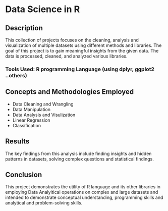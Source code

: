 # Data Science in R

## Description

This  collection of projects focuses on the cleaning, analysis and visualization of multiple datasets using different methods and libraries. The goal of this project is to gain meaningful insights from the given data.
The data is processed, cleaned, and analyzed various libraries.

### Tools Used: R programming Language (using dplyr, ggplot2 ..others)

## Concepts and Methodologies Employed
- Data Cleaning and Wrangling
- Data Manipulation
- Data Analysis and Visulization
- Linear Regression
- Classification

## Results

The key findings from this analysis include finding insights and hidden patterns in datasets, solving complex questions and statistical findings.

## Conclusion

This project demonstrates the utility of R language and its other libraries in employing Data Analyitical operations on complex and large datasets and intended to demonstrate conceptual understanding, programming skills and analytical and problem-solving skills.

